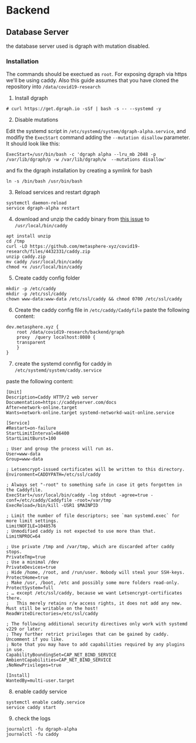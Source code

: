 # Backend




## Database Server

the database server used is dgraph with mutation disabled.

### Installation
The commands should be exectued as `root`. For exposing dgraph via https we'll be using caddy.
Also this guide assumes that you have cloned the repository into `/data/covid19-research`

1. Install dgraph
```
# curl https://get.dgraph.io -sSf | bash -s -- --systemd -y
```

2. Disable mutations

Edit the systemd script in `/etc/systemd/system/dgraph-alpha.service`, and modifiy the `ExecStart` command adding the `--mutation disallow` parameter.
It should look like this:
```
ExecStart=/usr/bin/bash -c 'dgraph alpha --lru_mb 2048 -p /var/lib/dgraph/p -w /var/lib/dgraph/w  --mutations disallow'
```

and fix the dgraph installation by creating a symlink for bash
```
ln -s /bin/bash /usr/bin/bash
```

3. Reload services and restart dgraph
```
systemctl daemon-reload
service dgraph-alpha restart 
```

4. download and unzip the caddy binary from [this issue](https://github.com/metasphere-xyz/covid19-research/issues/9) to `/usr/local/bin/caddy`

```
apt install unzip
cd /tmp
curl -LO https://github.com/metasphere-xyz/covid19-research/files/4432331/caddy.zip
unzip caddy.zip 
mv caddy /usr/local/bin/caddy
chmod +x /usr/local/bin/caddy
```

5. Create caddy config folder
```
mkdir -p /etc/caddy 
mkdir -p /etc/ssl/caddy
chown www-data:www-data /etc/ssl/caddy && chmod 0700 /etc/ssl/caddy
```

6. Create the caddy config file in `/etc/caddy/Caddyfile`
paste the following content:

```
dev.metasphere.xyz {
    root /data/covid19-research/backend/graph
    proxy  /query localhost:8080 {
	transparent
    }
}
```

7. create the systemd connfig for caddy in `/etc/systemd/system/caddy.service`

paste the following content:

```
[Unit]
Description=Caddy HTTP/2 web server
Documentation=https://caddyserver.com/docs
After=network-online.target
Wants=network-online.target systemd-networkd-wait-online.service

[Service]
#Restart=on-failure
StartLimitInterval=86400
StartLimitBurst=100

; User and group the process will run as.
User=www-data
Group=www-data

; Letsencrypt-issued certificates will be written to this directory.
Environment=CADDYPATH=/etc/ssl/caddy

; Always set "-root" to something safe in case it gets forgotten in the Caddyfile.
ExecStart=/usr/local/bin/caddy -log stdout -agree=true -conf=/etc/caddy/Caddyfile -root=/var/tmp
ExecReload=/bin/kill -USR1 $MAINPID

; Limit the number of file descriptors; see `man systemd.exec` for more limit settings.
LimitNOFILE=1048576
; Unmodified caddy is not expected to use more than that.
LimitNPROC=64

; Use private /tmp and /var/tmp, which are discarded after caddy stops.
PrivateTmp=true
; Use a minimal /dev
PrivateDevices=true
; Hide /home, /root, and /run/user. Nobody will steal your SSH-keys.
ProtectHome=true
; Make /usr, /boot, /etc and possibly some more folders read-only.
ProtectSystem=full
; … except /etc/ssl/caddy, because we want Letsencrypt-certificates there.
;   This merely retains r/w access rights, it does not add any new. Must still be writable on the host!
ReadWriteDirectories=/etc/ssl/caddy

; The following additional security directives only work with systemd v229 or later.
; They further retrict privileges that can be gained by caddy. Uncomment if you like.
; Note that you may have to add capabilities required by any plugins in use.
CapabilityBoundingSet=CAP_NET_BIND_SERVICE
AmbientCapabilities=CAP_NET_BIND_SERVICE
;NoNewPrivileges=true

[Install]
WantedBy=multi-user.target
```

8. enable caddy service
```
systemctl enable caddy.service
service caddy start
```

9. check the logs
```
journalctl -fu dgraph-alpha
journalctl -fu caddy
```

